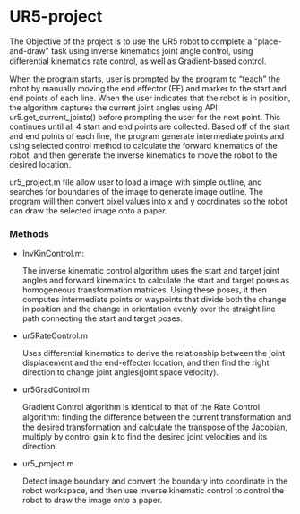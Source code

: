 # UR5-project

The Objective of the project is to use the UR5 robot to complete a "place-and-draw" task using inverse kinematics joint angle control, using diﬀerential kinematics rate control, as well as Gradient-based control. 

When the program starts, user is prompted by the program to “teach” the robot by manually moving the end effector (EE) and marker to the start and end points of each line. When the user indicates that the robot is in position, the algorithm captures the current joint angles using API ur5.get_current_joints() before prompting the user for the next point. This continues until all 4 start and end points are collected. Based off of the start and end points of each line, the program generate intermediate points and using selected control method to calculate the forward kinematics of the robot, and then generate the inverse kinematics to move the robot to the desired location.

ur5_project.m file allow user to load a image with simple outline, and searches for boundaries of the image to generate image outline. The program will then convert pixel values into x and y coordinates so the robot can draw the selected image onto a paper. 

### Methods
- InvKinControl.m: <p>The inverse kinematic control algorithm uses the start and target joint angles and forward kinematics to calculate the start and target poses as homogeneous transformation matrices. Using these poses, it then computes intermediate points or waypoints that divide both the change in position and the change in orientation evenly over the straight line path connecting the start and target poses. </p>
- ur5RateControl.m  <p> Uses differential kinematics to derive the relationship between the joint displacement and the end-effecter location, and then find the right direction to change joint angles(joint space velocity). </p>
- ur5GradControl.m <p>Gradient Control algorithm is identical to that of the Rate Control algorithm: finding the diﬀerence between the current transformation and the desired transformation and calculate the transpose of the Jacobian, multiply by control gain k to find the desired joint velocities and its direction. </p>
- ur5_project.m <p>Detect image boundary and convert the boundary into coordinate in the robot workspace, and then use inverse kinematic control to control the robot to draw the image onto a paper.  </p>
